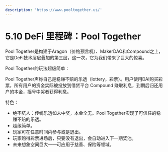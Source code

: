 ```yaml
---
description: 'https://www.pooltogether.us/'
---
```


# 5.10 DeFi 里程碑：Pool Together

Pool Together是构建于Aragon（价格预言机）、MakerDAO和Compound之上，它是DeFi技术层层叠加的第三层，这一次，它为我们带来了巨大的惊喜。

Pool Together的玩法超级简单：

Pool Together声称自己是稳赚不赔的乐透（lottery，彩票）。用户使用DAI购买彩票，所有用户的资金实际被投放到借贷平台 Compound 赚取利息，到期后归还用户的本金，摇号中奖者获得利息。

特色：

* 绝不坑人：传统乐透如未中奖，本金全无。Pool Together实现了可信任的稳赚不赔的乐透。
* 超级简单。
* 玩家可在任意时间内参与或是退出。
* 玩家购得彩票进场后，只要没有退出，会自动进入下一期奖池。
* 未来想象空间巨大——可应用于慈善、保险等领域。



